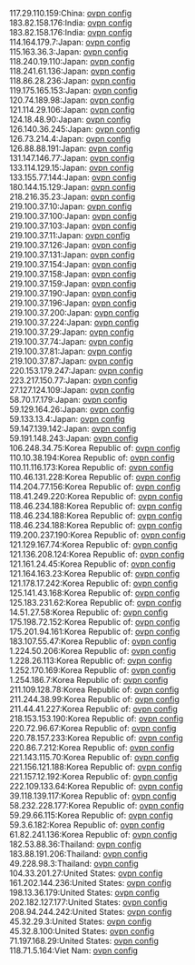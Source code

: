 117.29.110.159:China: [ovpn config](vpn/117_29_110_159.ovpn)  
183.82.158.176:India: [ovpn config](vpn/183_82_158_176.ovpn)  
183.82.158.176:India: [ovpn config](vpn/183_82_158_176.ovpn)  
114.164.179.7:Japan: [ovpn config](vpn/114_164_179_7.ovpn)  
115.163.36.3:Japan: [ovpn config](vpn/115_163_36_3.ovpn)  
118.240.19.110:Japan: [ovpn config](vpn/118_240_19_110.ovpn)  
118.241.61.136:Japan: [ovpn config](vpn/118_241_61_136.ovpn)  
118.86.28.236:Japan: [ovpn config](vpn/118_86_28_236.ovpn)  
119.175.165.153:Japan: [ovpn config](vpn/119_175_165_153.ovpn)  
120.74.189.98:Japan: [ovpn config](vpn/120_74_189_98.ovpn)  
121.114.29.106:Japan: [ovpn config](vpn/121_114_29_106.ovpn)  
124.18.48.90:Japan: [ovpn config](vpn/124_18_48_90.ovpn)  
126.140.36.245:Japan: [ovpn config](vpn/126_140_36_245.ovpn)  
126.73.214.4:Japan: [ovpn config](vpn/126_73_214_4.ovpn)  
126.88.88.191:Japan: [ovpn config](vpn/126_88_88_191.ovpn)  
131.147.146.77:Japan: [ovpn config](vpn/131_147_146_77.ovpn)  
133.114.129.15:Japan: [ovpn config](vpn/133_114_129_15.ovpn)  
133.155.77.144:Japan: [ovpn config](vpn/133_155_77_144.ovpn)  
180.144.15.129:Japan: [ovpn config](vpn/180_144_15_129.ovpn)  
218.216.35.23:Japan: [ovpn config](vpn/218_216_35_23.ovpn)  
219.100.37.10:Japan: [ovpn config](vpn/219_100_37_10.ovpn)  
219.100.37.100:Japan: [ovpn config](vpn/219_100_37_100.ovpn)  
219.100.37.103:Japan: [ovpn config](vpn/219_100_37_103.ovpn)  
219.100.37.11:Japan: [ovpn config](vpn/219_100_37_11.ovpn)  
219.100.37.126:Japan: [ovpn config](vpn/219_100_37_126.ovpn)  
219.100.37.131:Japan: [ovpn config](vpn/219_100_37_131.ovpn)  
219.100.37.154:Japan: [ovpn config](vpn/219_100_37_154.ovpn)  
219.100.37.158:Japan: [ovpn config](vpn/219_100_37_158.ovpn)  
219.100.37.159:Japan: [ovpn config](vpn/219_100_37_159.ovpn)  
219.100.37.190:Japan: [ovpn config](vpn/219_100_37_190.ovpn)  
219.100.37.196:Japan: [ovpn config](vpn/219_100_37_196.ovpn)  
219.100.37.200:Japan: [ovpn config](vpn/219_100_37_200.ovpn)  
219.100.37.224:Japan: [ovpn config](vpn/219_100_37_224.ovpn)  
219.100.37.29:Japan: [ovpn config](vpn/219_100_37_29.ovpn)  
219.100.37.74:Japan: [ovpn config](vpn/219_100_37_74.ovpn)  
219.100.37.81:Japan: [ovpn config](vpn/219_100_37_81.ovpn)  
219.100.37.87:Japan: [ovpn config](vpn/219_100_37_87.ovpn)  
220.153.179.247:Japan: [ovpn config](vpn/220_153_179_247.ovpn)  
223.217.150.77:Japan: [ovpn config](vpn/223_217_150_77.ovpn)  
27.127.124.109:Japan: [ovpn config](vpn/27_127_124_109.ovpn)  
58.70.17.179:Japan: [ovpn config](vpn/58_70_17_179.ovpn)  
59.129.164.26:Japan: [ovpn config](vpn/59_129_164_26.ovpn)  
59.133.13.4:Japan: [ovpn config](vpn/59_133_13_4.ovpn)  
59.147.139.142:Japan: [ovpn config](vpn/59_147_139_142.ovpn)  
59.191.148.243:Japan: [ovpn config](vpn/59_191_148_243.ovpn)  
106.248.34.75:Korea Republic of: [ovpn config](vpn/106_248_34_75.ovpn)  
110.10.38.194:Korea Republic of: [ovpn config](vpn/110_10_38_194.ovpn)  
110.11.116.173:Korea Republic of: [ovpn config](vpn/110_11_116_173.ovpn)  
110.46.131.228:Korea Republic of: [ovpn config](vpn/110_46_131_228.ovpn)  
114.204.77.156:Korea Republic of: [ovpn config](vpn/114_204_77_156.ovpn)  
118.41.249.220:Korea Republic of: [ovpn config](vpn/118_41_249_220.ovpn)  
118.46.234.188:Korea Republic of: [ovpn config](vpn/118_46_234_188.ovpn)  
118.46.234.188:Korea Republic of: [ovpn config](vpn/118_46_234_188.ovpn)  
118.46.234.188:Korea Republic of: [ovpn config](vpn/118_46_234_188.ovpn)  
119.200.237.190:Korea Republic of: [ovpn config](vpn/119_200_237_190.ovpn)  
121.129.167.74:Korea Republic of: [ovpn config](vpn/121_129_167_74.ovpn)  
121.136.208.124:Korea Republic of: [ovpn config](vpn/121_136_208_124.ovpn)  
121.161.24.45:Korea Republic of: [ovpn config](vpn/121_161_24_45.ovpn)  
121.164.163.23:Korea Republic of: [ovpn config](vpn/121_164_163_23.ovpn)  
121.178.17.242:Korea Republic of: [ovpn config](vpn/121_178_17_242.ovpn)  
125.141.43.168:Korea Republic of: [ovpn config](vpn/125_141_43_168.ovpn)  
125.183.231.62:Korea Republic of: [ovpn config](vpn/125_183_231_62.ovpn)  
14.51.27.58:Korea Republic of: [ovpn config](vpn/14_51_27_58.ovpn)  
175.198.72.152:Korea Republic of: [ovpn config](vpn/175_198_72_152.ovpn)  
175.201.94.161:Korea Republic of: [ovpn config](vpn/175_201_94_161.ovpn)  
183.107.55.47:Korea Republic of: [ovpn config](vpn/183_107_55_47.ovpn)  
1.224.50.206:Korea Republic of: [ovpn config](vpn/1_224_50_206.ovpn)  
1.228.26.113:Korea Republic of: [ovpn config](vpn/1_228_26_113.ovpn)  
1.252.170.169:Korea Republic of: [ovpn config](vpn/1_252_170_169.ovpn)  
1.254.186.7:Korea Republic of: [ovpn config](vpn/1_254_186_7.ovpn)  
211.109.128.78:Korea Republic of: [ovpn config](vpn/211_109_128_78.ovpn)  
211.244.38.99:Korea Republic of: [ovpn config](vpn/211_244_38_99.ovpn)  
211.44.41.227:Korea Republic of: [ovpn config](vpn/211_44_41_227.ovpn)  
218.153.153.190:Korea Republic of: [ovpn config](vpn/218_153_153_190.ovpn)  
220.72.96.67:Korea Republic of: [ovpn config](vpn/220_72_96_67.ovpn)  
220.78.157.233:Korea Republic of: [ovpn config](vpn/220_78_157_233.ovpn)  
220.86.7.212:Korea Republic of: [ovpn config](vpn/220_86_7_212.ovpn)  
221.143.115.70:Korea Republic of: [ovpn config](vpn/221_143_115_70.ovpn)  
221.156.121.188:Korea Republic of: [ovpn config](vpn/221_156_121_188.ovpn)  
221.157.12.192:Korea Republic of: [ovpn config](vpn/221_157_12_192.ovpn)  
222.109.133.64:Korea Republic of: [ovpn config](vpn/222_109_133_64.ovpn)  
39.118.139.117:Korea Republic of: [ovpn config](vpn/39_118_139_117.ovpn)  
58.232.228.177:Korea Republic of: [ovpn config](vpn/58_232_228_177.ovpn)  
59.29.66.115:Korea Republic of: [ovpn config](vpn/59_29_66_115.ovpn)  
59.3.6.182:Korea Republic of: [ovpn config](vpn/59_3_6_182.ovpn)  
61.82.241.136:Korea Republic of: [ovpn config](vpn/61_82_241_136.ovpn)  
182.53.88.36:Thailand: [ovpn config](vpn/182_53_88_36.ovpn)  
183.88.191.206:Thailand: [ovpn config](vpn/183_88_191_206.ovpn)  
49.228.98.3:Thailand: [ovpn config](vpn/49_228_98_3.ovpn)  
104.33.201.27:United States: [ovpn config](vpn/104_33_201_27.ovpn)  
161.202.144.236:United States: [ovpn config](vpn/161_202_144_236.ovpn)  
198.13.36.179:United States: [ovpn config](vpn/198_13_36_179.ovpn)  
202.182.127.177:United States: [ovpn config](vpn/202_182_127_177.ovpn)  
208.94.244.242:United States: [ovpn config](vpn/208_94_244_242.ovpn)  
45.32.29.3:United States: [ovpn config](vpn/45_32_29_3.ovpn)  
45.32.8.100:United States: [ovpn config](vpn/45_32_8_100.ovpn)  
71.197.168.29:United States: [ovpn config](vpn/71_197_168_29.ovpn)  
118.71.5.164:Viet Nam: [ovpn config](vpn/118_71_5_164.ovpn)  
